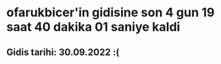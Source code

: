 # ofarukbicer'in gidisine son 4 gun 19 saat 40 dakika 01 saniye kaldi

## Gidis tarihi: 30.09.2022 :(